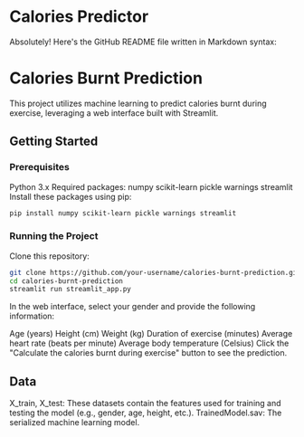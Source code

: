 # Calories Predictor


Absolutely! Here's the GitHub README file written in Markdown syntax:

# Calories Burnt Prediction

This project utilizes machine learning to predict calories burnt during exercise, leveraging a web interface built with Streamlit.

## Getting Started

### Prerequisites

Python 3.x
Required packages:
numpy
scikit-learn
pickle
warnings
streamlit
Install these packages using pip:

``` bash
pip install numpy scikit-learn pickle warnings streamlit
```
### Running the Project

Clone this repository:

```bash
git clone https://github.com/your-username/calories-burnt-prediction.git
cd calories-burnt-prediction
streamlit run streamlit_app.py
```
In the web interface, select your gender and provide the following information:

Age (years)
Height (cm)
Weight (kg)
Duration of exercise (minutes)
Average heart rate (beats per minute)
Average body temperature (Celsius)
Click the "Calculate the calories burnt during exercise" button to see the prediction.

## Data

X_train, X_test: These datasets contain the features used for training and testing the model (e.g., gender, age, height, etc.).
TrainedModel.sav: The serialized machine learning model.

